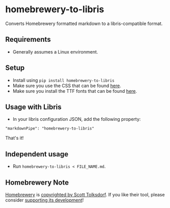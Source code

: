 # homebrewery-to-libris

Converts Homebrewery formatted markdown to a libris-compatible format.

## Requirements

* Generally assumes a Linux environment.

## Setup

* Install using `pip install homebrewery-to-libris`
* Make sure you use the CSS that can be found [here](https://github.com/lazy-scrivener-games/homebrewery-fork-for-libris/blob/convert-for-enki/phb.standalone.css).
* Make sure you install the TTF fonts that can be found [here](https://github.com/lazy-scrivener-games/homebrewery-fork-for-libris/tree/convert-for-enki/themes/fonts/5e).

## Usage with Libris

* In your libris configuration JSON, add the following property:
```
"markdownPipe": "homebrewery-to-libris"
```

That's it!

## Independent usage

* Run `homebrewery-to-libris < FILE_NAME.md`.

## Homebrewery Note

[Homebrewery](https://homebrewery.naturalcrit.com/) is [copyrighted by Scott Tolksdorf](https://github.com/naturalcrit/homebrewery/blob/master/license). If you like their tool, please consider [supporting its development](https://www.patreon.com/NaturalCrit)!
